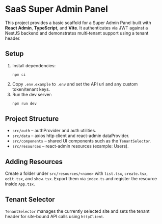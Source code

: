# SaaS Super Admin Panel

This project provides a basic scaffold for a Super Admin Panel built with **React Admin**, **TypeScript**, and **Vite**. It authenticates via JWT against a NestJS backend and demonstrates multi‑tenant support using a tenant header.

## Setup

1. Install dependencies:
   ```bash
   npm ci
   ```
2. Copy `.env.example` to `.env` and set the API url and any custom token/tenant keys.
3. Run the dev server:
   ```bash
   npm run dev
   ```

## Project Structure

- `src/auth` – authProvider and auth utilities.
- `src/data` – axios http client and react-admin dataProvider.
- `src/components` – shared UI components such as the `TenantSelector`.
- `src/resources` – react-admin resources (example: Users).

## Adding Resources

Create a folder under `src/resources/<name>` with `list.tsx`, `create.tsx`, `edit.tsx`, and `show.tsx`. Export them via `index.ts` and register the resource inside `App.tsx`.

## Tenant Selector

`TenantSelector` manages the currently selected site and sets the tenant header for site‑bound API calls using `httpClient`.
